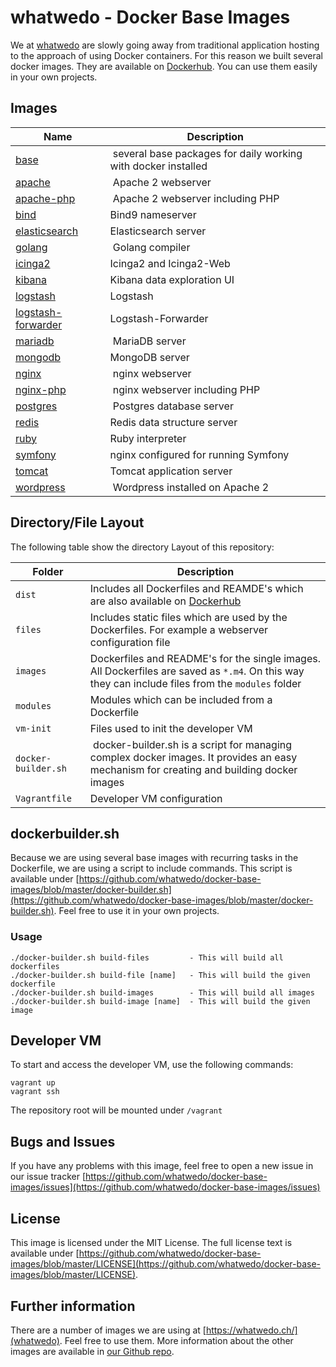 # whatwedo - Docker Base Images
We at [whatwedo](https://whatwedo.ch/) are slowly going away from traditional application hosting to the approach of using Docker containers. For this reason we built several docker images. They are available on [Dockerhub](https://registry.hub.docker.com/repos/whatwedo/). You can use them easily in your own projects.

## Images
| Name | Description |
|---|---|
| [base](https://registry.hub.docker.com/u/whatwedo/base/) | several base packages for daily working with docker installed |
| [apache](https://registry.hub.docker.com/u/whatwedo/apache/) | Apache 2 webserver |
| [apache-php](https://registry.hub.docker.com/u/whatwedo/apache-php/) | Apache 2 webserver including PHP |
| [bind](https://registry.hub.docker.com/u/whatwedo/bind/) | Bind9 nameserver |
| [elasticsearch](https://registry.hub.docker.com/u/whatwedo/elasticsearch/) | Elasticsearch server |
| [golang](https://registry.hub.docker.com/u/whatwedo/golang/) | Golang compiler |
| [icinga2](https://registry.hub.docker.com/u/whatwedo/icinga2/) | Icinga2 and Icinga2-Web |
| [kibana](https://registry.hub.docker.com/u/whatwedo/kibana/) | Kibana data exploration UI |
| [logstash](https://registry.hub.docker.com/u/whatwedo/logstash/) | Logstash |
| [logstash-forwarder](https://registry.hub.docker.com/u/whatwedo/logstash-forwarder/) | Logstash-Forwarder |
| [mariadb](https://registry.hub.docker.com/u/whatwedo/mariadb/) | MariaDB server |
| [mongodb](https://registry.hub.docker.com/u/whatwedo/mongodb/) | MongoDB server |
| [nginx](https://registry.hub.docker.com/u/whatwedo/nginx/) | nginx webserver |
| [nginx-php](https://registry.hub.docker.com/u/whatwedo/nginx-php/) | nginx webserver including PHP |
| [postgres](https://registry.hub.docker.com/u/whatwedo/postgres/) | Postgres database server |
| [redis](https://registry.hub.docker.com/u/whatwedo/redis/) | Redis data structure server |
| [ruby](https://registry.hub.docker.com/u/whatwedo/ruby/) | Ruby interpreter |
| [symfony](https://registry.hub.docker.com/u/whatwedo/symfony/) | nginx configured for running Symfony |
| [tomcat](https://registry.hub.docker.com/u/whatwedo/tomcat/) | Tomcat application server |
| [wordpress](https://registry.hub.docker.com/u/whatwedo/wordpress/) | Wordpress installed on Apache 2 |

## Directory/File Layout
The following table show the directory Layout of this repository:

| Folder | Description |
|---|---|
| `dist`  	| Includes all Dockerfiles and REAMDE's which are also available on [Dockerhub](https://registry.hub.docker.com/repos/whatwedo/)|
| `files` | Includes static files which are used by the Dockerfiles. For example a webserver configuration file |
| `images` | Dockerfiles and README's for the single images. All Dockerfiles are saved as `*.m4`. On this way they can include files from the `modules` folder |
| `modules`| Modules which can be included from a Dockerfile |
| `vm-init`| Files used to init the developer VM |
| `docker-builder.sh`| docker-builder.sh is a script for managing complex docker images. It provides an easy mechanism for creating and building docker images |
| `Vagrantfile`| Developer VM configuration |  

## dockerbuilder.sh
Because we are using several base images with recurring tasks in the Dockerfile, we are using a script to include commands. This script is available under [https://github.com/whatwedo/docker-base-images/blob/master/docker-builder.sh](https://github.com/whatwedo/docker-base-images/blob/master/docker-builder.sh). Feel free to use it in your own projects.

### Usage

```
./docker-builder.sh build-files         - This will build all dockerfiles
./docker-builder.sh build-file [name]   - This will build the given dockerfile
./docker-builder.sh build-images        - This will build all images
./docker-builder.sh build-image [name]  - This will build the given image
```

## Developer VM
To start and access the developer VM, use the following commands:

```
vagrant up
vagrant ssh
```

The repository root will be mounted under `/vagrant`

## Bugs and Issues
If you have any problems with this image, feel free to open a new issue in our issue tracker [https://github.com/whatwedo/docker-base-images/issues](https://github.com/whatwedo/docker-base-images/issues)

## License
This image is licensed under the MIT License. The full license text is available under [https://github.com/whatwedo/docker-base-images/blob/master/LICENSE](https://github.com/whatwedo/docker-base-images/blob/master/LICENSE).

## Further information
There are a number of images we are using at [https://whatwedo.ch/](whatwedo). Feel free to use them. More information about the other images are available in [our Github repo](https://github.com/whatwedo/docker-base-images).